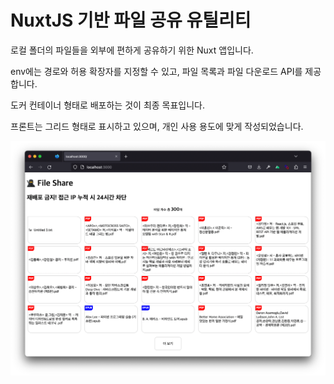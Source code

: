 # NuxtJS 기반 파일 공유 유틸리티

로컬 폴더의 파일들을 외부에 편하게 공유하기 위한 Nuxt 앱입니다.

env에는 경로와 허용 확장자를 지정할 수 있고, 파일 목록과 파일 다운로드 API를 제공합니다.

도커 컨테이너 형태로 배포하는 것이 최종 목표입니다.

프론트는 그리드 형태로 표시하고 있으며, 개인 사용 용도에 맞게 작성되었습니다.

![sample image](./sample.png)
